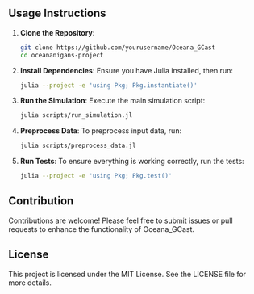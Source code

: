 ## Usage Instructions

1. **Clone the Repository**:
   ```bash
   git clone https://github.com/yourusername/Oceana_GCast
   cd oceananigans-project
   ```

2. **Install Dependencies**:
   Ensure you have Julia installed, then run:
   ```bash
   julia --project -e 'using Pkg; Pkg.instantiate()'
   ```

3. **Run the Simulation**:
   Execute the main simulation script:
   ```bash
   julia scripts/run_simulation.jl
   ```

4. **Preprocess Data**:
   To preprocess input data, run:
   ```bash
   julia scripts/preprocess_data.jl
   ```

5. **Run Tests**:
   To ensure everything is working correctly, run the tests:
   ```bash
   julia --project -e 'using Pkg; Pkg.test()'
   ```

## Contribution

Contributions are welcome! Please feel free to submit issues or pull requests to enhance the functionality of Oceana_GCast.

## License

This project is licensed under the MIT License. See the LICENSE file for more details.
